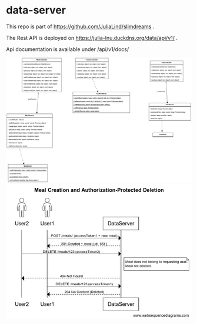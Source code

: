 # data-server

This repo is part of https://github.com/JuliaLind/slimdreams .

The Rest API is deployed on https://julia-lnu.duckdns.org/data/api/v1/ .

Api documentation is available under /api/v1/docs/  

![Class diagram](.readme/class_diagram.drawio.png)
![Sequence diagram](.readme/auth-protection_sequence-diagram.png)  
